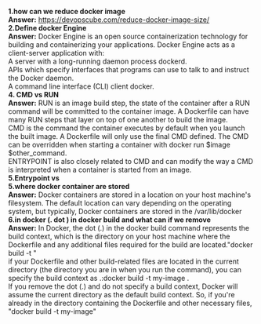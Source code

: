 **1.how can we reduce docker image**   
**Answer:**    https://devopscube.com/reduce-docker-image-size/   
**2.Define docker Engine**   
**Answer:**  Docker Engine is an open source containerization technology for building and containerizing your applications. Docker Engine acts as a client-server application with:    
A server with a long-running daemon process dockerd.   
APIs which specify interfaces that programs can use to talk to and instruct the Docker daemon.   
A command line interface (CLI) client docker.   
**4. CMD vs RUN**  
**Answer:**  RUN is an image build step, the state of the container after a RUN command will be committed to the container image. A Dockerfile can have many RUN steps that layer on top of one another to build the image.   
CMD is the command the container executes by default when you launch the built image. A Dockerfile will only use the final CMD defined. The CMD can be overridden when starting a container with docker run $image $other_command.   
ENTRYPOINT is also closely related to CMD and can modify the way a CMD is interpreted when a container is started from an image.   
**5.Entrypoint vs    
5.where docker container are stored**  
**Answer:**  Docker containers are stored in a location on your host machine's filesystem. The default location can vary depending on the operating system, but typically, Docker containers are stored in the /var/lib/docker     
**6.in docker (. dot ) in docker build and what can if we remove  
Answer:** In Docker, the dot (.) in the docker build command represents the build context, which is the directory on your host machine where the Dockerfile and any additional files required for the build are located."docker build -t <image-name> <build-context>"   
 if your Dockerfile and other build-related files are located in the current directory (the directory you are in when you run the command), you can specify the build context as .:docker build -t my-image .   
 If you remove the dot (.) and do not specify a build context, Docker will assume the current directory as the default build context. So, if you're already in the directory containing the Dockerfile and other necessary files, "docker build -t my-image"   

